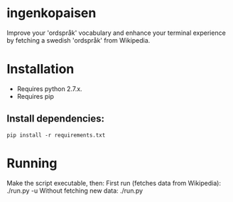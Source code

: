 # ingenkopaisen
Improve your 'ordspråk' vocabulary and enhance your terminal experience by fetching a swedish 'ordspråk' from Wikipedia.
# Installation
- Requires python 2.7.x.
- Requires pip
## Install dependencies:
```
pip install -r requirements.txt
```
# Running
Make the script executable, then:
First run (fetches data from Wikipedia): ./run.py -u
Without fetching new data: ./run.py


